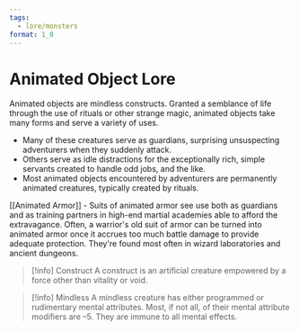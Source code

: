 ```yaml
---
tags:
  - lore/monsters
format: 1_0
---
```

# Animated Object Lore

Animated objects are mindless constructs. Granted a semblance of life through the use of rituals or other strange magic, animated objects take many forms and serve a variety of uses. 
- Many of these creatures serve as guardians, surprising unsuspecting adventurers when they suddenly attack.
- Others serve as idle distractions for the exceptionally rich, simple servants created to handle odd jobs, and the like.
- Most animated objects encountered by adventurers are permanently animated creatures, typically created by rituals.

[[Animated Armor]] - Suits of animated armor see use both as guardians and as training partners in high-end martial academies able to afford the extravagance. Often, a warrior's old suit of armor can be turned into animated armor once it accrues too much battle damage to provide adequate protection. They're found most often in wizard laboratories and ancient dungeons.

>[!info] Construct
> A construct is an artificial creature empowered by a force other than vitality or void.

>[!info] Mindless
> A mindless creature has either programmed or rudimentary mental attributes. Most, if not all, of their mental attribute modifiers are –5. They are immune to all mental effects.


